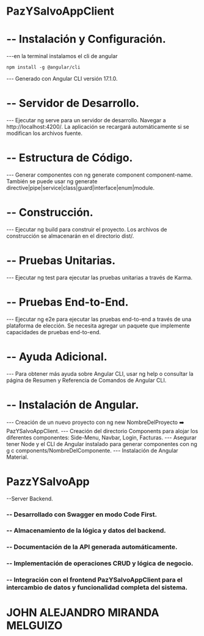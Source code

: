 # PazYSalvoAppClient
# -- Instalación y Configuración.
---en la terminal instalamos el cli de angular

    
    npm install -g @angular/cli


--- Generado con Angular CLI versión 17.1.0.
# -- Servidor de Desarrollo.
--- Ejecutar ng serve para un servidor de desarrollo. Navegar a http://localhost:4200/. La aplicación se recargará automáticamente si se modifican los archivos fuente.
# -- Estructura de Código.
--- Generar componentes con ng generate component component-name. También se puede usar ng generate directive|pipe|service|class|guard|interface|enum|module.
# -- Construcción.
--- Ejecutar ng build para construir el proyecto. Los archivos de construcción se almacenarán en el directorio dist/.
# -- Pruebas Unitarias.
--- Ejecutar ng test para ejecutar las pruebas unitarias a través de Karma.
# -- Pruebas End-to-End.
--- Ejecutar ng e2e para ejecutar las pruebas end-to-end a través de una plataforma de elección. Se necesita agregar un paquete que implemente capacidades de pruebas end-to-end.
# -- Ayuda Adicional.
--- Para obtener más ayuda sobre Angular CLI, usar ng help o consultar la página de Resumen y Referencia de Comandos de Angular CLI.
# -- Instalación de Angular.
--- Creación de un nuevo proyecto con ng new NombreDelProyecto ➡️ PazYSalvoAppClient.
--- Creación del directorio Components para alojar los diferentes componentes: Side-Menu, Navbar, Login, Facturas.
--- Asegurar tener Node y el CLI de Angular instalado para generar componentes con ng g c components/NombreDelComponente.
--- Instalación de Angular Material.

# PazzYSalvoApp 
--Server Backend.
### -- Desarrollado con Swagger en modo Code First.
### -- Almacenamiento de la lógica y datos del backend.
### -- Documentación de la API generada automáticamente.
### -- Implementación de operaciones CRUD y lógica de negocio.
### -- Integración con el frontend PazYSalvoAppClient para el intercambio de datos y funcionalidad completa del sistema.

# JOHN ALEJANDRO MIRANDA MELGUIZO